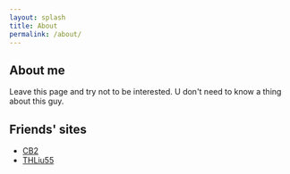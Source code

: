 ```yaml
---
layout: splash
title: About
permalink: /about/
---
```


## About me

Leave this page and try not to be interested. U don't need to know a thing about this guy.

## Friends' sites

- [CB2](https://commandblock2.github.io/)
- [THLiu55](https://thliu55.github.io)